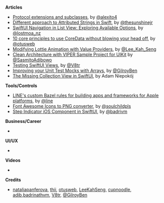 
**Articles**

* [Protocol extensions and subclasses](https://alejandromp.com/blog/protocol-extensions-and-subclasses/), by [@alexito4](https://twitter.com/alexito4)
* [Different approach to Attributed Strings in Swift](https://sunshinejr.com/2020/04/30/different-approach-to-attributed-strings-in-swift/), by [@thesunshinejr](https://www.twitter.com/thesunshinejr)
* [SwiftUI Navigation in List View: Exploring Available Options](https://lostmoa.com/blog/NavigationInSwiftUIExploringAvailableOptions/), by [@lostmoa_nz](https://twitter.com/lostmoa_nz)
* [10 core principles to use CoreData without blowing your head off](https://medium.com/ios-os-x-development/10-core-principles-to-use-coredata-without-blowing-your-head-off-5ed11c623c6b), by [@otusweb](https://twitter.com/otusweb)
* [Modifying Lottie Animation with Value Providers](https://swiftsenpai.com/development/lottie-value-providers/), by [@Lee_Kah_Seng](https://twitter.com/Lee_Kah_Seng)
* [Clean Architecture with VIPER Sample Project for UIKit](https://cutecoder.org/programming/clean-architecture-viper-sample-project/) by [@SasmitoAdibowo](https://twitter.com/SasmitoAdibowo)
* [Testing SwiftUI Views](https://www.vadimbulavin.com/snapshot-testing-swiftui-views/), by [@V8tr](https://twitter.com/V8tr)
* [Improving your Unit Test Mocks with Arrays](https://medium.com/kinandcartacreated/using-array-to-improve-your-mocks-in-unit-tests-ios-swift-f8c343c80d21), by [@GilroyBen](https://twitter.com/GilroyBen)
* [The Missing Collection View in SwiftUI](https://www.netguru.com/codestories/the-missing-collection-view-in-swiftui), by Adam Niepokój

**Tools/Controls**

* [LINE's custom Bazel rules for building apps and frameworks for Apple platforms](https://github.com/line/bazel_rules_apple/), by [@line](https://github.com/line)
* [Font Awesome Icons to PNG converter](https://fa2png.app), by [@soulchildpls](https://twitter.com/soulchildpls)
* [Step Indicator iOS Component in SwiftUI](https://github.com/badrinathvm/StepperView), by [@badrivm](https://twitter.com/badrivm)

**Business/Career**

* 

**UI/UX**

*

**Videos**

* 

**Credits**

* [nataliapanferova](https://github.com/nataliapanferova), [thii](https://github.com/thii), [otusweb](https://github.com/otusweb), [LeeKahSeng](https://github.com/LeeKahSeng), [cupnoodle](https://github.com/cupnoodle), [adib](https://github.com/adib),[badrinathvm](https://github.com/badrinathvm), [V8tr](https://github.com/V8tr), [@GilroyBen](https://twitter.com/GilroyBen)
